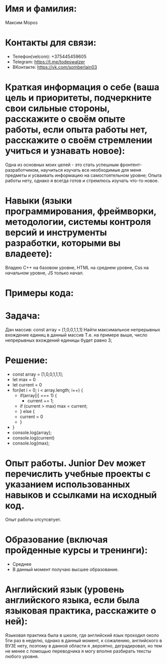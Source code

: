 # **Имя и фамилия**: # 
 Максим Мороз 
# **Контакты для связи**: #
+ Телефон(velcom): +375445459605
+ Telegram: https://t.me/todeswalzer
+ ВКонтакте: https://vk.com/somberlain03
# **Краткая информация о себе** (ваша цель и приоритеты, подчеркните свои сильные стороны, расскажите о своём опыте работы, если опыта работы нет, расскажите о своём стремлении учиться и узнавать новое): #
Одна из основных моих целей - это стать успешным фронтент-разработчиком, научиться изучать все необходимые для меня предметы и усваивать информацию на самостоятельном уровне;
Опыта работы нету, однако я всегда готов и стремлюсь изучать что-то новое.
# **Навыки** (языки программирования, фреймворки, методологии, системы контроля версий и инструменты разработки, которыми вы владеете): #
Владею C++ на базовом уровне, HTML на среднем уровне, Css на начальном уровне, JS только начал.
# **Примеры кода**: #
# **Задача:** # 
Дан массив:
const array =  [1,0,0,1,1,1]
Найти максимальное непрерывных вхождение единиц в данный массив
Т.е. на примере выше, число непрерывных вхождений единицы будет равно 3;
# **Решение:** #
+ const array = [1,0,0,1,1,1];
+ let max = 0
+ let current = 0
+ for(let i = 0; i < array.length; i++) { 
   + if(array[i] === 1) {
        + current += 1;
    + if (current > max) max = current;
   + } else {
   +    current = 0
    + } 
 + }
 + console.log(array);
 + console.log(current)
 + console.log(max);

# **Опыт работы. Junior Dev может перечислить учебные проекты с указанием использованных навыков и ссылками на исходный код.** #
Опыт работы отсутсвтует.
# **Образование** (включая пройденные курсы и тренинги): #
 + Среднее
 + В данный момент получаю высшее образование.
# **Английский язык** (уровень английского языка, если была языковая практика, расскажите о ней): #
Языковая практика была в школе, где английский язык проходил около 5ти раз в неделю, однако в данный момент, к сожалению, английского в ВУЗЕ нету, поэтому в данной области я ,вероятно, деградировал, но тем не менее с помощью переводчика я могу вполне разбирать тексты любого уровня.
